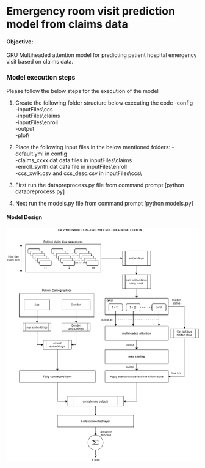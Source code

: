 # Emergency room visit prediction model from claims data

#### Objective:

GRU Multiheaded attention model for predicting patient hospital emergency visit based on claims data. 

### Model execution steps

Please follow the below steps for the execution of the model

1. Create the following folder structure below executing the code
   -config\
   -inputFiles\ccs\
   -inputFiles\claims\
   -inputFiles\enroll\
   -output\
   -plot\

2. Place the following input files in the below mentioned folders:
   -default.yml in config\
   -claims_xxxx.dat data files in inputFiles\claims\
   -enroll_synth.dat data file in inputFiles\enroll\
   -ccs_xwlk.csv and ccs_desc.csv in inputFiles\ccs\
   
3. First run the datapreprocess.py file from command prompt [python datapreprocess.py]

5. Next run the models.py file from command prompt [python models.py]

#### Model Design

![img1](https://github.com/bsathyamur/ERVisit-GRU-MultiheadedAttn/blob/main/model%20diagram.png)
